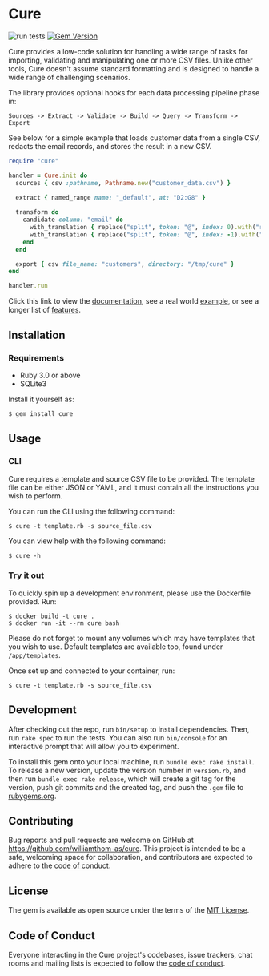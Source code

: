 # Cure

![run tests](https://github.com/williamthom-as/cure/actions/workflows/rspec.yml/badge.svg)
[![Gem Version](https://badge.fury.io/rb/cure.svg)](https://badge.fury.io/rb/cure)

Cure provides a low-code solution for handling a wide range of tasks for importing, validating and manipulating one or
more CSV files. Unlike other tools, Cure doesn't assume standard formatting and is designed to handle a wide range of 
challenging scenarios.

The library provides optional hooks for each data processing pipeline phase in:

`Sources -> Extract -> Validate -> Build -> Query -> Transform -> Export`

See below for a simple example that loads customer data from a single CSV, redacts the email records, and stores the 
result in a new CSV.

```ruby
require "cure"

handler = Cure.init do
  sources { csv :pathname, Pathname.new("customer_data.csv") }
  
  extract { named_range name: "_default", at: "D2:G8" }

  transform do
    candidate column: "email" do
      with_translation { replace("split", token: "@", index: 0).with("redact") }
      with_translation { replace("split", token: "@", index: -1).with("redact") }
    end
  end

  export { csv file_name: "customers", directory: "/tmp/cure" }
end

handler.run
```

Click this link to view the [documentation](docs/README.md), see a real world [example](http://www.williamthom.as/csv/ruby/2023/04/06/transforming-csvs-with-cure.html), 
or see a longer list of [features](docs/about.md).

## Installation

### Requirements

- Ruby 3.0 or above
- SQLite3

Install it yourself as:

    $ gem install cure

## Usage

### CLI
Cure requires a template and source CSV file to be provided.  The template file can be either JSON or YAML, and it must
contain all the instructions you wish to perform.

You can run the CLI using the following command:

    $ cure -t template.rb -s source_file.csv 

You can view help with the following command:

    $ cure -h

### Try it out

To quickly spin up a development environment, please use the Dockerfile provided. Run:

    $ docker build -t cure .
    $ docker run -it --rm cure bash

Please do not forget to mount any volumes which may have templates that you wish to use. Default templates are available too, found under `/app/templates`.

Once set up and connected to your container, run:

    $ cure -t template.rb -s source_file.csv 

## Development

After checking out the repo, run `bin/setup` to install dependencies. Then, run `rake spec` to run the tests. You can also run `bin/console` for an interactive prompt that will allow you to experiment.

To install this gem onto your local machine, run `bundle exec rake install`. To release a new version, update the version number in `version.rb`, and then run `bundle exec rake release`, which will create a git tag for the version, push git commits and the created tag, and push the `.gem` file to [rubygems.org](https://rubygems.org).

## Contributing

Bug reports and pull requests are welcome on GitHub at https://github.com/williamthom-as/cure. This project is intended to be a safe, welcoming space for collaboration, and contributors are expected to adhere to the [code of conduct](https://github.com/[USERNAME]/cure/blob/master/CODE_OF_CONDUCT.md).

## License

The gem is available as open source under the terms of the [MIT License](https://opensource.org/licenses/MIT).

## Code of Conduct

Everyone interacting in the Cure project's codebases, issue trackers, chat rooms and mailing lists is expected to follow the [code of conduct](https://github.com/[USERNAME]/cure/blob/master/CODE_OF_CONDUCT.md).
